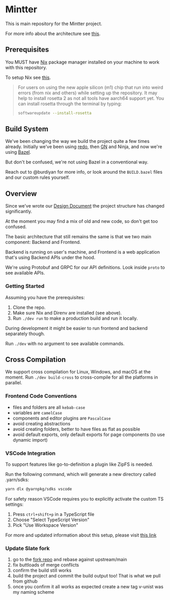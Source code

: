 # Mintter

This is main repository for the Mintter project.

For more info about the architecture see [this](/docs/architecture/README.md).

## Prerequisites

You MUST have [Nix](https://nixos.org/nix) package manager installed on your machine to work with this repository.

To setup Nix see [this](/docs/nix.md).

> For users on using the new apple silicon (m1) chip that run into weird errors (from nix and others) while setting up
> the repository. It may help to install rosetta 2 as not all tools have aarch64 support yet. You can install rosetta
> through the terminal by typing:
>
> ```zsh
> softwareupdate --install-rosetta
> ```

## Build System

We've been changing the way we build the project quite a few times already. Initially we've been using
[redo](https://github.com/apenwarr/redo), then
[GN](https://chromium.googlesource.com/chromium/src/tools/gn/+/48062805e19b4697c5fbd926dc649c78b6aaa138/README.md) and
Ninja, and now we're using [Bazel](https://bazel.build).

But don't be confused, we're not using Bazel in a conventional way.

Reach out to @burdiyan for more info, or look around the `BUILD.bazel` files and our custom rules yourself.

## Overview

Since we've wrote our
[Design Document](https://www.notion.so/mintter/Mintter-Design-Document-bed174849106466cbec2a12dabddd701) the project
structure has changed significantly.

At the moment you may find a mix of old and new code, so don't get too confused.

The basic architecture that still remains the same is that we two main component: Backend and Frontend.

Backend is running on user's machine, and Frontend is a web application that's using Backend APIs under the hood.

We're using Protobuf and GRPC for our API definitions. Look inside `proto` to see available APIs.

### Getting Started

Assuming you have the prerequisites:

1. Clone the repo.
2. Make sure Nix and Direnv are installed (see above).
3. Run `./dev run` to make a production build and run it locally.

During development it might be easier to run frontend and backend separately though.

Run `./dev` with no argument to see available commands.

## Cross Compilation

We support cross compilation for Linux, Windows, and macOS at the moment. Run `./dev build-cross` to cross-compile for
all the platforms in parallel.

### Frontend Code Conventions

- files and folders are all `kebab-case`
- variables are `camelCase`
- components and editor plugins are `PascalCase`
- avoid creating abstractions
- avoid creating folders, better to have files as flat as possible
- avoid default exports, only default exports for page components (to use dynamic import)

### VSCode Integration

To support features like go-to-definition a plugin like ZipFS is needed.

Run the following command, which will generate a new directory called .yarn/sdks:

```bash
yarn dlx @yarnpkg/sdks vscode
```

For safety reason VSCode requires you to explicitly activate the custom TS settings:

1. Press `ctrl+shift+p` in a TypeScript file
2. Choose "Select TypeScript Version"
3. Pick "Use Workspace Version"

For more and updated information about this setup, please visit [this link](https://yarnpkg.com/getting-started/editor-sdks#vscode)

### Update Slate fork

1. go to the [fork repo]() and rebase against upstream/main
2. fix buttloads of merge conflicts
3. confirm the build still works
4. build the project and commit the build output too! That is what we pull from github
5. once you confirm it all works as expected create a new tag v<version>-unist was my naming scheme
